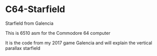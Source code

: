 # C64-Starfield
Starfield from Galencia

This is 6510 asm for the Commodore 64 computer

It is the code from my 2017 game Galencia and will explain the vertical parallax starfield
